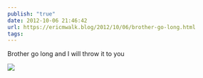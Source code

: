```yaml
---
publish: "true"
date: 2012-10-06 21:46:42
url: https://ericmwalk.blog/2012/10/06/brother-go-long.html
tags: 
---
```


Brother go long and I will throw it to you

![](https://ericmwalk.blog/uploads/2022/d63a5d0285.jpg)
